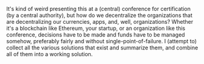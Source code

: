It's kind of weird presenting this at a (central) conference for certification (by a central authority), but how do we decentralize the organizations that are decentralizing our currencies, apps, and, well, organizations? Whether it's a blockchain like Ethereum, your startup, or an organization like this conference, decisions have to be made and funds have to be managed somehow, preferably fairly and without single-point-of-failure. I (attempt to) collect all the various solutions that exist and summarize them, and combine all of them into a working solution.
